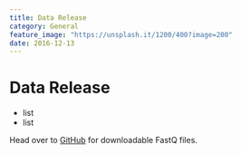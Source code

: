 ```yaml
---
title: Data Release
category: General
feature_image: "https://unsplash.it/1200/400?image=200"
date: 2016-12-13
---
```


# Data Release

 * list
 * list

Head over to [GitHub](https://github.com/nanoporetech/ONTHG1) for downloadable FastQ files.
